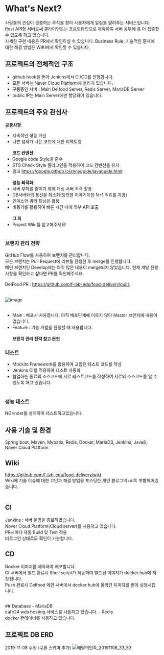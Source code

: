 What's Next?
=============
사람들의 관심이 급증하는 주식을 찾아 사용자에게 알람을 알려주는 서비스입니다.<br>
Rest API형 서버로써 클라이언트는 프로토타입으로 제작하여 서버 공부에 좀 더 집중할 수 있도록 하고 있습니다.<br>
자세한 구현 내용은 PR에서 확인하실 수 있습니다. Business Rule, 기술적인 문제에 대한 해결 방법은 WIKI에서 확인할 수 있습니다.<br>

## 프로젝트의 전체적인 구조
- github hook을 받아 Jenkins에서 CI/CD를 진행합니다.
- 모든 서버는 Naver Cloud Platform에 올라가 있습니다.<br>
- 구동중인 서버 : Main Delfood Server, Redis Server, MariaDB Server
- public IP는 Main Server에만 할당되어 있습니다.


## 프로젝트의 주요 관심사
<b>공통사항</b><br>
- 지속적인 성능 개선
- 나쁜 냄새가 나는 코드에 대한 리팩토링
<br><br>
<b>코드 컨벤션</b><br>
- Google code Style을 준수
- STS Check Style 플러그인을 적용하여 코드 컨벤션을 유지 
- 링크 https://google.github.io/styleguide/javaguide.html
<br><br>
<b>성능 최적화</b><br>
- 서버 부하를 줄이기 위해 캐싱 서버 적극 활용
- DB서버와의 통신을 최소화(당연한 이야기지만 N+1 쿼리를 지양)
- 인덱스와 쿼리 튜닝을 활용
- 비동기를 활용하여 빠른 시간 내에 외부 API 호출
<br><br>
<b>그 외</b><br>
- Project Wiki를 참고해주세요!
<br><br>

### 브랜치 관리 전략
GitHub Flow를 사용하여 브랜치를 관리합니다.<br>
모든 브랜치는 Pull Request에 리뷰를 진행한 후 merge를 진행합니다.<br>
메인 브렌치인 Develop에는 아직 많은 내용이 merge되지 않았습니다. 현재 개발 진행사항을 확인하고 싶다면 PR를 확인해주세요.<br><br>
DelFood PR : https://github.com/f-lab-edu/food-delivery/pulls
<br>
<br><br>
![image](https://user-images.githubusercontent.com/46917538/72450182-44475300-37fd-11ea-8a1b-ecce20fd6fcb.png)
<br><br>
- Main : 배포시 사용합니다. 아직 배포단계에 이르지 않아 Master 브랜치에 내용이 없습니다.
- Feature : 기능 개발을 진행할 때 사용합니다.
<br><br>
<b>브랜치 관리 전략 참고 문헌</b><br>

### 테스트
- Mockito Framework를 활용하여 고립된 테스트 코드를 작성
- Jenkins CI를 적용하여 테스트 자동화
- 협업하는 동료의 소스코드에 서로 테스트코드를 작성하여 서로의 소스코드를 알 수 있도록 하고 있습니다.
<br><br>

### 성능 테스트
NGrinder를 설치하여 테스트하고있습니다.<br>


## 사용 기술 및 환경
Spring boot, Maven, Mybatis, Redis, Docker, MariaDB, Jenkins, Java8, Naver Cloud Platform
<br>

## Wiki
<https://github.com/f-lab-edu/food-delivery/wiki><br>
Wiki에 기술 이슈에 대한 고민과 해결 방법을 포스팅한 개인 블로그의 url이 포함되어있습니다.<br>
<br>
## CI
Jenkins : 서버 운영을 종료하였습니다.<br>
Naver Cloud Platform(Cloud server)를 사용하고 있습니다.<br>
PR시마다 자동 Build 및 Test 적용<br>
비로그인 상태로도 확인이 가능합니다.<br>

## CD
Docker 이미지를 제작하여 배포합니다.<br>
CI 서버에서 빌드 완료시 Shell script가 작동하여 빌드된 이미지가 docker hub에 저장됩니다.<br>
Push 완료시 Delfood 메인 서버에서 docker hub에 올라간 이미지를 받아 실행시킵니다.<br>

<br>
## Database
- MariaDB<br>
cafe24 web hosting 서비스를 사용하고 있습니다.
- Redis<br>
docker 컨테이너를 사용하고 있습니다.
<br>

## 프로젝트 DB ERD
2019-11-08 수정 (쿠폰 스키마 추가)
![배달의민족_20191108_33_53](https://user-images.githubusercontent.com/46917538/68458221-9429fc80-0245-11ea-9cc3-92f7a35fd534.png)
